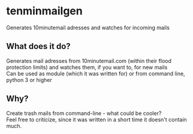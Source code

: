 # tenminmailgen
Generates 10minutemail adresses and watches for incoming mails
  
## What does it do?
Generates mail adresses from 10minutemail.com (within their flood protection limits) and watches them, if you want to, for new mails  
Can be used as module (which it was written for) or from command line, python 3 or higher

## Why?  
Create trash mails from command-line - what could be cooler?  
Feel free to criticize, since it was written in a short time it doesn't contain much.
